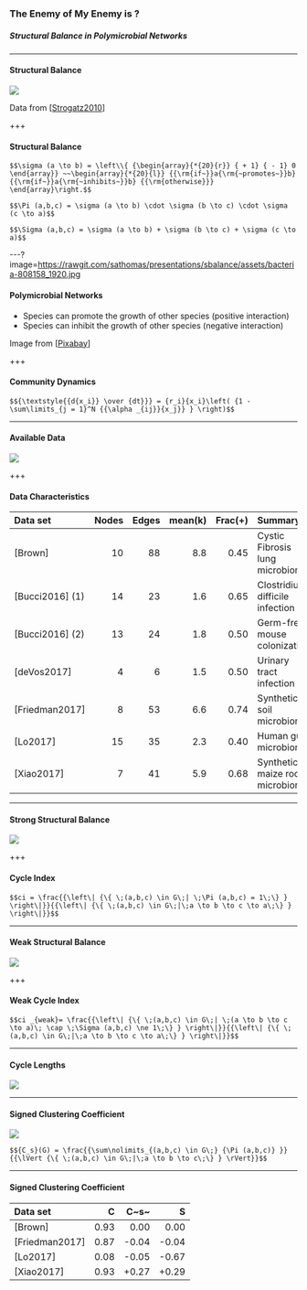 ### The Enemy of My Enemy is ?
##### Structural Balance in Polymicrobial Networks

---

#### Structural Balance

![](https://rawgit.com/sathomas/presentations/sbalance/assets/alliances.svg)

Data from [[Strogatz2010](https://opinionator.blogs.nytimes.com/2010/02/14/the-enemy-of-my-enemy/)]

+++

#### Structural Balance

`$$\sigma (a \to b) = \left\\{ {\begin{array}{*{20}{r}} { + 1} { - 1} 0 \end{array}} ~~\begin{array}{*{20}{l}} {{\rm{if~}}a{\rm{~promotes~}}b} {{\rm{if~}}a{\rm{~inhibits~}}b} {{\rm{otherwise}}} \end{array}\right.$$`

`$$\Pi (a,b,c) = \sigma (a \to b) \cdot \sigma (b \to c) \cdot \sigma (c \to a)$$`

`$$\Sigma (a,b,c) = \sigma (a \to b) + \sigma (b \to c) + \sigma (c \to a)$$`

---?image=https://rawgit.com/sathomas/presentations/sbalance/assets/bacteria-808158_1920.jpg

#### Polymicrobial Networks

- Species can promote the growth of other species (positive interaction)
- Species can inhibit the growth of other species (negative interaction)

Image from [[Pixabay](https://pixabay.com/en/bacteria-electron-microscope-stained-808158/)]

+++

#### Community Dynamics

`$${\textstyle{{d{x_i}} \over {dt}}} = {r_i}{x_i}\left( {1 - \sum\limits_{j = 1}^N {{\alpha _{ij}}{x_j}} } \right)$$`

---

#### Available Data

![](https://rawgit.com/sathomas/presentations/sbalance/assets/o_graphs.svg)

+++

#### Data Characteristics

| Data set        | Nodes | Edges | mean(k) | Frac(+) | Summary                         |
| :-------------- | ----: | ----: | ------: | ------: | :------------------------------ |
| [Brown]         |    10 |    88 |     8.8 |    0.45 | Cystic Fibrosis lung microbiome |
| [Bucci2016] (1) |    14 |    23 |     1.6 |    0.65 | Clostridium difficile infection |
| [Bucci2016] (2) |    13 |    24 |     1.8 |    0.50 | Germ-free mouse colonization    |
| [deVos2017]     |     4 |     6 |     1.5 |    0.50 | Urinary tract infection         |
| [Friedman2017]  |     8 |    53 |     6.6 |    0.74 | Synthetic soil microbiome       |
| [Lo2017]        |    15 |    35 |     2.3 |    0.40 | Human gut microbiome            |
| [Xiao2017]      |     7 |    41 |     5.9 |    0.68 | Synthetic maize root microbiome |

---

#### Strong Structural Balance

![](https://rawgit.com/sathomas/presentations/sbalance/assets/o_cistrong.svg)

+++

#### Cycle Index

`$$ci = \frac{{\left\| {\{ \;(a,b,c) \in G\;| \;\Pi (a,b,c) = 1\;\} } \right\|}}{{\left\| {\{ \;(a,b,c) \in G\;|\;a \to b \to c \to a\;\} } \right\|}}$$`


---

#### Weak Structural Balance

![](https://rawgit.com/sathomas/presentations/sbalance/assets/o_ciweak.svg)

+++

#### Weak Cycle Index

`$$ci _{weak}= \frac{{\left\| {\{ \;(a,b,c) \in G\;| \;(a \to b \to c \to a)\; \cap \;\Sigma (a,b,c) \ne 1\;\} } \right\|}}{{\left\| {\{ \;(a,b,c) \in G\;|\;a \to b \to c \to a\;\} } \right\|}}$$`

---

#### Cycle Lengths

![](https://rawgit.com/sathomas/presentations/sbalance/assets/o_cilength.svg)

---

#### Signed Clustering Coefficient

![](https://rawgit.com/sathomas/presentations/sbalance/assets/o_c_s.svg)

`$${C_s}(G) = \frac{{\sum\nolimits_{(a,b,c) \in G\;} {\Pi (a,b,c)} }}{{\lVert {\{ \;(a,b,c) \in G\;|\;a \to b \to c\;\} } \rVert}}$$`

---

#### Signed Clustering Coefficient

| Data set       |   C  |  C~s~ |   S   |
| :------------- | ---: | ----: | ----: |
| [Brown]        | 0.93 |  0.00 |  0.00 |
| [Friedman2017] | 0.87 | -0.04 | -0.04 |
| [Lo2017]       | 0.08 | -0.05 | -0.67 |
| [Xiao2017]     | 0.93 | +0.27 | +0.29 |

